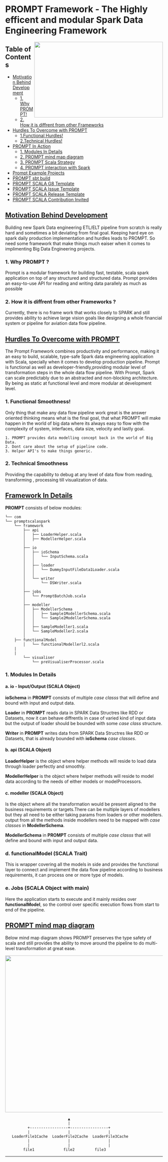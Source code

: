 # PROMPT Framework - The Highly efficent and modular Spark Data Engineering Framework

<img align="right" width="411" height="241" src="https://github.com/abhishekvermax/promptscalaspark-framework/blob/master/PROMPT_logo.png">


## Table of Contents

- [Motivation Behind Development](#motivation-behind-development)
  * [1. Why PROMPT!](#Why-PROMPT)
  * [2. How it is diffrent from other Frameworks](#2-How-it-is-diffrent-from-other-Frameworks)
- [Hurdles To Overcome with PROMPT](#Overcome-Hurdles-with-PROMPT)
  * [1.Functional Hurdles!](#functional-Hurdles!)
  * [2.Technical Hurdles!](#technical-hurdles!)
- [PROMPT In Action](#Framework-In-Details)
  * [1. Modules In Details](#PROMPT-mind-map-diagram)
  * [2. PROMPT mind map diagram](#PROMPT-mind-map-diagram)
  * [3. PROMPT Scala Strategy](#PROMPT-Scala-Strategy)
  * [4. PROMPT interaction with Spark](#PROMPT-interaction-with-Spark)
- [Prompt Example Projects](#Prompt-Example-Projects)
- [PROMPT sbt build](#PROMPT-sbt-build)
- [PROMPT SCALA G8 Template](#PROMPT-SCALA-G8-Template)
- [PROMPT SCALA Issue Template](#PROMPT-SCALA-Issue-Template)
- [PROMPT SCALA Release Template](#PROMPT-SCALA-Release-Template)
- [PROMPT SCALA Contribution Invited](#PROMPT-SCALA-Contribution-Invited)



## [Motivation Behind Development](#motivation-behind-development)

Building new Spark Data engineering ETL/ELT pipeline from scratch is really hard and sometimes a bit deviating from final goal. 
Keeping hard eye on spark daily production implementation and hurdles leads to PROMPT. So need some framework that make things much eaiser when it comes to implimenting Big Data Engineering projects.

### 1. Why PROMPT ?

Prompt is a modular framework for building fast, testable, scala spark application on top of any structured and structured data. Prompt provides an easy-to-use API for reading and writing data 
parallely as much as possible

### 2. How it is diffrent from other Frameworks ?

Currently, there is no frame work that works closely to SPARK and still provides ability to achieve large vision goals like designing a whole financial system or pipeline for aviation data flow pipeline.

## [Hurdles To Overcome with PROMPT]()

The Prompt Framework combines productivity and performance, making it an easy to build, scalable, type-safe Spark data engineering application with Scala, specially when it comes to develop production pipeline. Prompt is functional as well as developer-friendly,providing modular level of transformation steps in the whole data flow pipeline. With Prompt, Spark can scale predictably due to an abstracted and non-blocking architecture. By being as static at functional level and more modular at development level.

### 1.  Functional Smoothness!

Only thing that make any data flow pipeline work great is the answer oriented thinking means what is the final goal, that what PROMPT will make happen in the world of big data where its always easy to flow with the complexity of system, interfaces, data size, velocity and lastly goal.

    1. PROMPT provides data modelling concept back in the world of Big Data.
    2. Dont care about the setup of pipeline code.
    3. Helper API's to make things generic.

### 2.  Technical Smoothness

Providing the capability to debug at any level of data flow from reading, transforming , processing till visualization of data.



##  [Framework In Details]()

**PROMPT** consists of below modules:

    └── com
	└── promptscalaspark
	    └── framework
	        ├── api
	        │   ├── LoaderHelper.scala
	        │   ├── ModellerHelper.scala
	        │
	        ├── io
	        │   ├── ioSchema
	        │   │   └── InputSchema.scala
	        │   │
	        │   ├── loader
	        │   │   └── DummyInputFileData1Loader.scala
	        │   │
	        │   └── writer
	        │       └── DSWriter.scala
	        │
	        ├── jobs
	        │   └── PromptBatchJob.scala
	        │
	        ├── modeller
	        │   ├── ModellerSchema
	        │   │   ├── Sample1ModellerSchema.scala
	        │   │   └── Sample2ModellerSchema.scala
	        │   │
	        │   ├── SampleModeller1.scala
	        │   └── SampleModeller2.scala
	        │
		├── functionalModel
	        │   └── functionalModellerl2.scala
		|
		|
	        └── visualiser
	            └── preVisualiserProcessor.scala

### 1. Modules In Details

#### a. io - Input/Output (SCALA Object)

**ioSchema** in **PROMPT** consists of multiple *case classs* that will define and bound with input and output data.

**Loader** in **PROMPT** reads data in SPARK Data Structres like RDD or Datasets, now it can behave diffrentls in case of varied kind of input data but the output of loader should be bounded with some *case class* structure.

**Writer** in **PROMPT** writes data from SPARK Data Structres like RDD or Datasets, that is already bounded with **ioSchema** *case classes*.

#### b. api (SCALA Object)

**LoaderHelper** is the object where helper methods will reside to load data through loader perfectly and smoothly.

**ModellerHelper** is the object where helper methods will reside to model data according to the needs of either models or modelProcessors.

#### c. modeller (SCALA Object)

Is the object where all the transformation would be present aligned to the business requirements or targets.There can be multiple layers of modellers but they all need to be either taking params from loaders or other modellers. output from all the methods inside modellers need to be mapped with *case classes* in **ModellerSchema**.

**ModellerSchema** in **PROMPT** consists of multiple *case classs* that will define and bound with input and output data.

### d. functionalModel (SCALA Trait)

This is wrapper covering all the models in side and provides the functional layer to connect and implement the data flow pipeline according to business requirements, it can process one or more type of models.

### e. Jobs (SCALA Object with main)

Here the application starts to execute and it mainly resides over **functionalModel**, so the control over specific execution flows from start to end of the pipeline.

 ## [PROMPT mind map diagram]()

Below mind map diagram shows PROMPT preserves the type safety of scala and still provides the ability to move around the pipeline to do multi-level transformation at great ease.

<img align="center" width="600" height="500" src="https://github.com/abhishekvermax/promptscalaspark-framework/blob/master/PROMPT_mind_map.jpg">


 
                                ▲
                                |
              +-----------------+-----------------+
              |                 |                 |
       LoaderFile1Cache  LoaderFile2Cache  LoaderFile3Cache
              |                 |                 |
              |                 |                 |
            file1             file2   		file3

---

